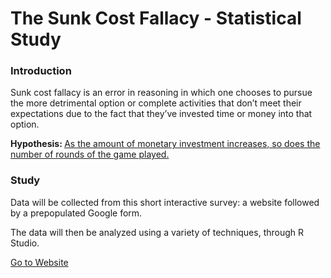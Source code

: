 <h1>The Sunk Cost Fallacy - Statistical Study </h1>
<h3>Introduction</h3>
<p>Sunk cost fallacy is an error in reasoning in which one chooses to pursue the more detrimental option or complete activities that don’t meet their expectations due to the fact that they’ve invested time or money into that option.</p>
<p><strong>Hypothesis: </strong><u>As the amount of monetary investment increases, so does the number of rounds of the game played.</u></p>
<h3>Study</h3>
<p>Data will be collected from this short interactive survey: a website followed by a prepopulated Google form. </p>
<p>The data will then be analyzed using a variety of techniques, through R Studio. </p>
<a target="_blank" href="https://scowluga.github.io/SunkCost-StatisticalStudy/website">Go to Website</a>

